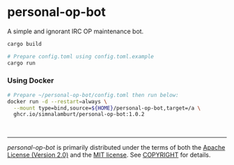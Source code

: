 personal-op-bot
========
A simple and ignorant IRC OP maintenance bot.

```bash
cargo build

# Prepare config.toml using config.toml.example
cargo run
```

### Using Docker
```bash
# Prepare ~/personal-op-bot/config.toml then run below:
docker run -d --restart=always \
  --mount type=bind,source=${HOME}/personal-op-bot,target=/a \
  ghcr.io/simnalamburt/personal-op-bot:1.0.2
```

&nbsp;

--------
*personal-op-bot* is primarily distributed under the terms of both the [Apache
License (Version 2.0)] and the [MIT license]. See [COPYRIGHT] for details.

[MIT license]: LICENSE-MIT
[Apache License (Version 2.0)]: LICENSE-APACHE
[COPYRIGHT]: COPYRIGHT
